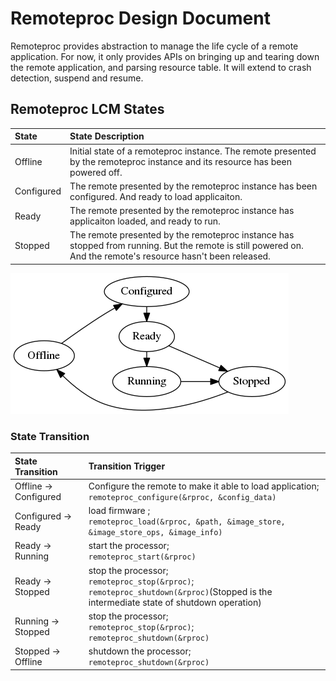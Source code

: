 # Remoteproc Design Document
Remoteproc provides abstraction to manage the life cycle of a remote
application. For now, it only provides APIs on bringing up and
tearing down the remote application, and parsing resource table.
It will extend to crash detection, suspend and resume.

## Remoteproc LCM States
| State | State Description |
|:------|:------------------|
| Offline | Initial state of a remoteproc instance. The remote presented by the remoteproc instance and its resource has been powered off. |
| Configured | The remote presented by the remoteproc instance has been configured. And ready to load applicaiton. |
| Ready | The remote presented by the remoteproc instance has applicaiton loaded, and ready to run. |
| Stopped | The remote presented by the remoteproc instance has stopped from running. But the remote is still powered on. And the remote's resource hasn't been released. |

![Rproc LCM States](img/rproc-lcm-state-machine.png)

### State Transition
| State Transition | Transition Trigger |
|:-----------------|:-------------------|
| Offline -> Configured | Configure the remote to make it able to load application;<br>`remoteproc_configure(&rproc, &config_data)`|
| Configured -> Ready | load firmware ;<br>`remoteproc_load(&rproc, &path, &image_store, &image_store_ops, &image_info)` |
| Ready -> Running | start the processor; <br>`remoteproc_start(&rproc)` |
| Ready -> Stopped | stop the processor; <br>`remoteproc_stop(&rproc)`; <br>`remoteproc_shutdown(&rproc)`(Stopped is the intermediate state of shutdown operation)  |
| Running -> Stopped | stop the processor; <br>`remoteproc_stop(&rproc)`; <br>`remoteproc_shutdown(&rproc)` |
| Stopped -> Offline | shutdown the processor; <br>`remoteproc_shutdown(&rproc)` |

###

